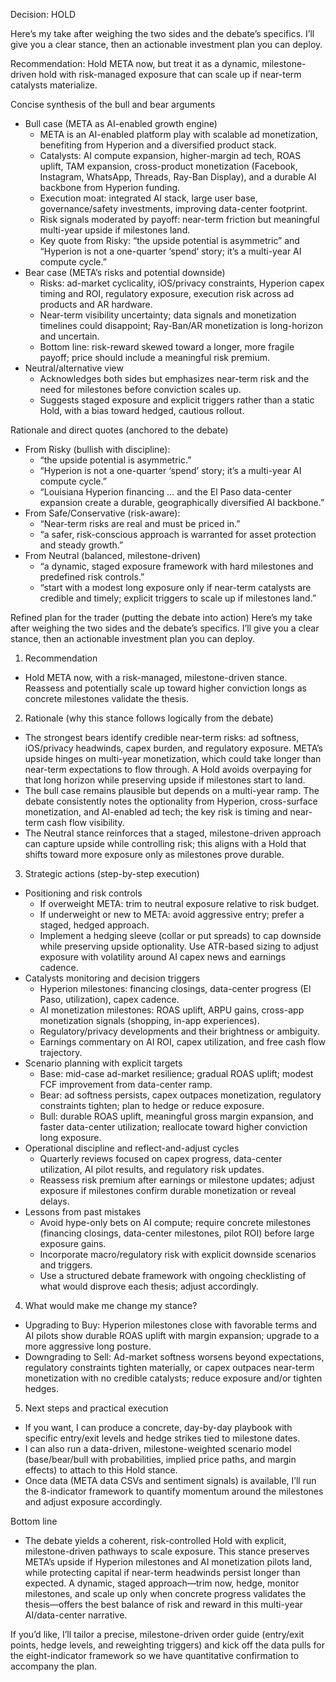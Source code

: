 Decision: HOLD

Here’s my take after weighing the two sides and the debate’s specifics. I’ll give you a clear stance, then an actionable investment plan you can deploy.

Recommendation: Hold META now, but treat it as a dynamic, milestone-driven hold with risk-managed exposure that can scale up if near-term catalysts materialize.

Concise synthesis of the bull and bear arguments
- Bull case (META as AI-enabled growth engine)
  - META is an AI-enabled platform play with scalable ad monetization, benefiting from Hyperion and a diversified product stack.
  - Catalysts: AI compute expansion, higher-margin ad tech, ROAS uplift, TAM expansion, cross-product monetization (Facebook, Instagram, WhatsApp, Threads, Ray-Ban Display), and a durable AI backbone from Hyperion funding.
  - Execution moat: integrated AI stack, large user base, governance/safety investments, improving data-center footprint.
  - Risk signals moderated by payoff: near-term friction but meaningful multi-year upside if milestones land.
  - Key quote from Risky: “the upside potential is asymmetric” and “Hyperion is not a one-quarter ‘spend’ story; it’s a multi-year AI compute cycle.”
- Bear case (META’s risks and potential downside)
  - Risks: ad-market cyclicality, iOS/privacy constraints, Hyperion capex timing and ROI, regulatory exposure, execution risk across ad products and AR hardware.
  - Near-term visibility uncertainty; data signals and monetization timelines could disappoint; Ray-Ban/AR monetization is long-horizon and uncertain.
  - Bottom line: risk-reward skewed toward a longer, more fragile payoff; price should include a meaningful risk premium.
- Neutral/alternative view
  - Acknowledges both sides but emphasizes near-term risk and the need for milestones before conviction scales up.
  - Suggests staged exposure and explicit triggers rather than a static Hold, with a bias toward hedged, cautious rollout.

Rationale and direct quotes (anchored to the debate)
- From Risky (bullish with discipline):
  - “the upside potential is asymmetric.”
  - “Hyperion is not a one-quarter ‘spend’ story; it’s a multi-year AI compute cycle.”
  - “Louisiana Hyperion financing … and the El Paso data-center expansion create a durable, geographically diversified AI backbone.”
- From Safe/Conservative (risk-aware):
  - “Near-term risks are real and must be priced in.”
  - “a safer, risk-conscious approach is warranted for asset protection and steady growth.”
- From Neutral (balanced, milestone-driven)
  - “a dynamic, staged exposure framework with hard milestones and predefined risk controls.”
  - “start with a modest long exposure only if near-term catalysts are credible and timely; explicit triggers to scale up if milestones land.”
  
Refined plan for the trader (putting the debate into action)
Here’s my take after weighing the two sides and the debate’s specifics. I’ll give you a clear stance, then an actionable investment plan you can deploy.

1) Recommendation
- Hold META now, with a risk-managed, milestone-driven stance. Reassess and potentially scale up toward higher conviction longs as concrete milestones validate the thesis.

2) Rationale (why this stance follows logically from the debate)
- The strongest bears identify credible near-term risks: ad softness, iOS/privacy headwinds, capex burden, and regulatory exposure. META’s upside hinges on multi-year monetization, which could take longer than near-term expectations to flow through. A Hold avoids overpaying for that long horizon while preserving upside if milestones start to land.
- The bull case remains plausible but depends on a multi-year ramp. The debate consistently notes the optionality from Hyperion, cross-surface monetization, and AI-enabled ad tech; the key risk is timing and near-term cash flow visibility.
- The Neutral stance reinforces that a staged, milestone-driven approach can capture upside while controlling risk; this aligns with a Hold that shifts toward more exposure only as milestones prove durable.

3) Strategic actions (step-by-step execution)
- Positioning and risk controls
  - If overweight META: trim to neutral exposure relative to risk budget.
  - If underweight or new to META: avoid aggressive entry; prefer a staged, hedged approach.
  - Implement a hedging sleeve (collar or put spreads) to cap downside while preserving upside optionality.
  Use ATR-based sizing to adjust exposure with volatility around AI capex news and earnings cadence.
- Catalysts monitoring and decision triggers
  - Hyperion milestones: financing closings, data-center progress (El Paso, utilization), capex cadence.
  - AI monetization milestones: ROAS uplift, ARPU gains, cross-app monetization signals (shopping, in-app experiences).
  - Regulatory/privacy developments and their brightness or ambiguity.
  - Earnings commentary on AI ROI, capex utilization, and free cash flow trajectory.
- Scenario planning with explicit targets
  - Base: mid-case ad-market resilience; gradual ROAS uplift; modest FCF improvement from data-center ramp.
  - Bear: ad softness persists, capex outpaces monetization, regulatory constraints tighten; plan to hedge or reduce exposure.
  - Bull: durable ROAS uplift, meaningful gross margin expansion, and faster data-center utilization; reallocate toward higher conviction long exposure.
- Operational discipline and reflect-and-adjust cycles
  - Quarterly reviews focused on capex progress, data-center utilization, AI pilot results, and regulatory risk updates.
  - Reassess risk premium after earnings or milestone updates; adjust exposure if milestones confirm durable monetization or reveal delays.
- Lessons from past mistakes
  - Avoid hype-only bets on AI compute; require concrete milestones (financing closings, data-center milestones, pilot ROI) before large exposure gains.
  - Incorporate macro/regulatory risk with explicit downside scenarios and triggers.
  - Use a structured debate framework with ongoing checklisting of what would disprove each thesis; adjust accordingly.

4) What would make me change my stance?
- Upgrading to Buy: Hyperion milestones close with favorable terms and AI pilots show durable ROAS uplift with margin expansion; upgrade to a more aggressive long posture.
- Downgrading to Sell: Ad-market softness worsens beyond expectations, regulatory constraints tighten materially, or capex outpaces near-term monetization with no credible catalysts; reduce exposure and/or tighten hedges.

5) Next steps and practical execution
- If you want, I can produce a concrete, day-by-day playbook with specific entry/exit levels and hedge strikes tied to milestone dates.
- I can also run a data-driven, milestone-weighted scenario model (base/bear/bull with probabilities, implied price paths, and margin effects) to attach to this Hold stance.
- Once data (META data CSVs and sentiment signals) is available, I’ll run the 8-indicator framework to quantify momentum around the milestones and adjust exposure accordingly.

Bottom line
- The debate yields a coherent, risk-controlled Hold with explicit, milestone-driven pathways to scale exposure. This stance preserves META’s upside if Hyperion milestones and AI monetization pilots land, while protecting capital if near-term headwinds persist longer than expected. A dynamic, staged approach—trim now, hedge, monitor milestones, and scale up only when concrete progress validates the thesis—offers the best balance of risk and reward in this multi-year AI/data-center narrative.

If you’d like, I’ll tailor a precise, milestone-driven order guide (entry/exit points, hedge levels, and reweighting triggers) and kick off the data pulls for the eight-indicator framework so we have quantitative confirmation to accompany the plan.